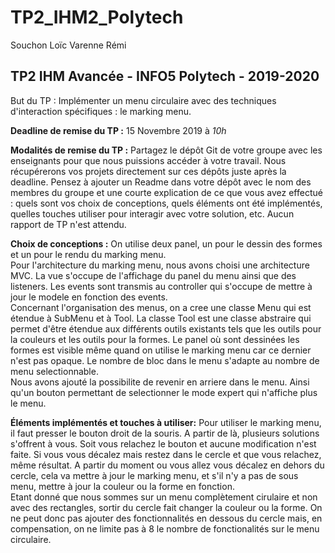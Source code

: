# TP2_IHM2_Polytech
Souchon Loïc 
Varenne Rémi

## TP2 IHM Avancée - INFO5 Polytech - 2019-2020

But du TP : Implémenter un menu circulaire avec des techniques d'interaction spécifiques : le marking menu.

**Deadline de remise du TP :** 15 Novembre 2019 à *10h*

**Modalités de remise du TP :** Partagez le dépôt Git de votre groupe avec les enseignants pour que nous puissions accéder à votre travail. Nous récupérerons vos projets directement sur ces dépôts juste après la deadline. 
Pensez à ajouter un Readme dans votre dépôt avec le nom des membres du groupe et une courte explication de ce que vous avez effectué : quels sont vos choix de conceptions, quels éléments ont été implémentés, quelles touches utiliser pour interagir avec votre solution, etc. Aucun rapport de TP n'est attendu.

**Choix de conceptions :** On utilise deux panel, un pour le dessin des formes et un pour le rendu du marking menu.  
Pour l'architecture du marking menu, nous avons choisi une architecture MVC. La vue s'occupe de l'affichage du panel du menu ainsi que des listeners. Les events sont transmis au controller qui s'occupe de mettre à jour le modele en fonction des events.  
Concernant l'organisation des menus, on a cree une classe Menu qui est étendue à SubMenu et à Tool. La classe Tool est une classe abstraire qui permet d'être étendue aux différents outils existants tels que les outils pour la couleurs et les outils pour la formes. Le panel où sont dessinées les formes est visible même quand on utilise le marking menu car ce dernier n'est pas opaque. Le nombre de bloc dans le menu s'adapte au nombre de menu selectionnable.  
Nous avons ajouté la possibilite de revenir en arriere dans le menu. Ainsi qu'un bouton permettant de selectionner le mode expert qui n'affiche plus le menu.

**Éléments implémentés et touches à utiliser:** Pour utiliser le marking menu, il faut presser le bouton droit de la souris. A partir de là, plusieurs solutions s'offrent à vous. Soit vous relachez le bouton et aucune modification n'est faite. Si vous vous décalez mais restez dans le cercle et que vous relachez, même résultat. A partir du moment ou vous allez vous décalez en dehors du cercle, cela va mettre à jour le marking menu, et s'il n'y a pas de sous menu, mettre à jour la couleur ou la forme en fonction.  
Etant donné que nous sommes sur un menu complètement cirulaire et non avec des rectangles, sortir du cercle fait changer la couleur ou la forme. On ne peut donc pas ajouter des fonctionnalités en dessous du cercle mais, en compensation, on ne limite pas à 8 le nombre de fonctionalités sur le menu circulaire. 
